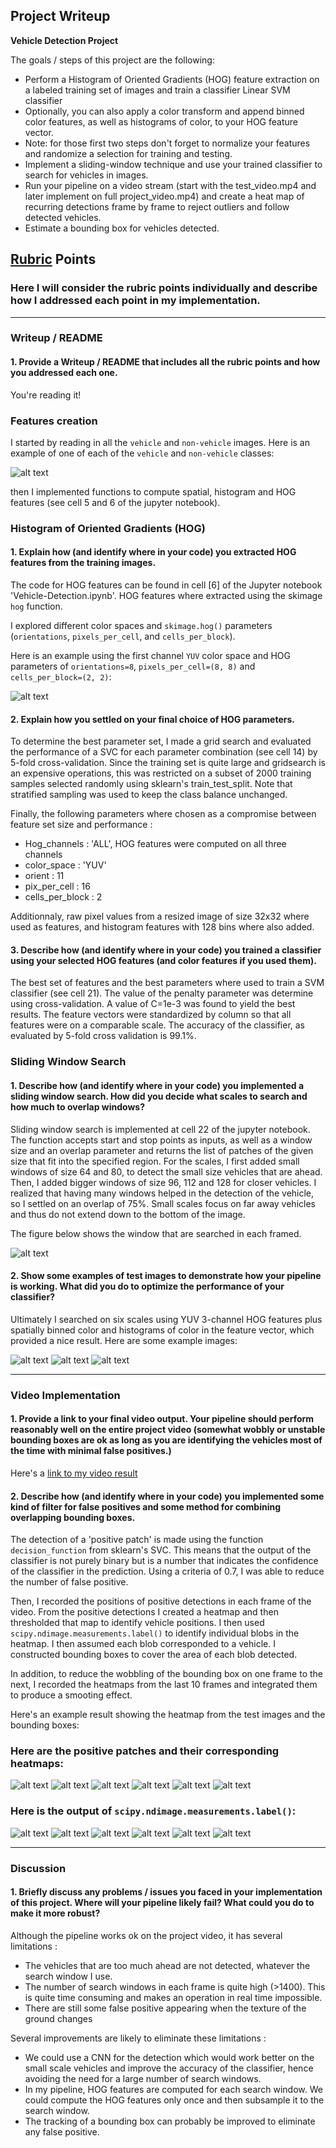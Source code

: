 ## Project Writeup
**Vehicle Detection Project**

The goals / steps of this project are the following:

* Perform a Histogram of Oriented Gradients (HOG) feature extraction on a labeled training set of images and train a classifier Linear SVM classifier
* Optionally, you can also apply a color transform and append binned color features, as well as histograms of color, to your HOG feature vector. 
* Note: for those first two steps don't forget to normalize your features and randomize a selection for training and testing.
* Implement a sliding-window technique and use your trained classifier to search for vehicles in images.
* Run your pipeline on a video stream (start with the test_video.mp4 and later implement on full project_video.mp4) and create a heat map of recurring detections frame by frame to reject outliers and follow detected vehicles.
* Estimate a bounding box for vehicles detected.

[//]: # (Image References)
[image1]: ./Figures/training_image.png
[image2]: ./Figures/hog.png
[image3]: ./Figures/sliding_windows.jpg
[image4]: ./Figures/detection_1.png
[image5]: ./Figures/detection_2.png
[image6]: ./Figures/detection_3.png
[image7]: ./Figures/heatmap_1.png
[image8]: ./Figures/heatmap_2.png
[image9]: ./Figures/heatmap_3.png
[image10]: ./Figures/heatmap_4.png
[image11]: ./Figures/heatmap_5.png
[image12]: ./Figures/heatmap_6.png
[image13]: ./Figures/bbox_1.png
[image14]: ./Figures/bbox_2.png
[image15]: ./Figures/bbox_3.png
[image16]: ./Figures/bbox_4.png
[image17]: ./Figures/bbox_5.png
[image18]: ./Figures/bbox_6.png


## [Rubric](https://review.udacity.com/#!/rubrics/513/view) Points
### Here I will consider the rubric points individually and describe how I addressed each point in my implementation.  

---
### Writeup / README

#### 1. Provide a Writeup / README that includes all the rubric points and how you addressed each one. 

You're reading it!

### Features creation

I started by reading in all the `vehicle` and `non-vehicle` images.  Here is an example of one of each of the `vehicle` and `non-vehicle` classes:

![alt text][image1]

then I implemented functions to compute spatial, histogram and HOG features (see cell 5 and 6 of the jupyter notebook).

### Histogram of Oriented Gradients (HOG) 

#### 1. Explain how (and identify where in your code) you extracted HOG features from the training images.
The code for HOG features can be found in cell [6] of the Jupyter notebook 'Vehicle-Detection.ipynb'. HOG features where extracted using the skimage `hog` function.

I explored different color spaces and `skimage.hog()` parameters (`orientations`, `pixels_per_cell`, and `cells_per_block`).    

Here is an example using the first channel `YUV` color space and HOG parameters of `orientations=8`, `pixels_per_cell=(8, 8)` and `cells_per_block=(2, 2)`:


![alt text][image2]

#### 2. Explain how you settled on your final choice of HOG parameters.

To determine the best parameter set, I made a grid search and evaluated the performance of a SVC for each parameter combination (see cell 14) by 5-fold cross-validation. Since the training set is quite large and gridsearch is an expensive operations, this was restricted on a subset of 2000 training samples selected randomly using sklearn's train_test_split. Note that stratified sampling was used to keep the class balance unchanged.

Finally, the following parameters where chosen as a compromise between feature set size and performance :

- Hog_channels : 'ALL', HOG features were computed on all three channels
- color_space : 'YUV'
- orient : 11
- pix_per_cell : 16
- cells_per_block : 2

Additionnaly, raw pixel values from a resized image of size 32x32 where used as features, and histogram features with 128 bins where also added.

#### 3. Describe how (and identify where in your code) you trained a classifier using your selected HOG features (and color features if you used them).
The best set of features and the best parameters where used to train a SVM classifier (see cell 21). The value of the penalty parameter was determine using cross-validation. A value of C=1e-3 was found to yield the best results. The feature vectors were standardized by column so that all features were on a comparable scale. The accuracy of the classifier, as evaluated by 5-fold cross validation is 99.1%.

### Sliding Window Search

#### 1. Describe how (and identify where in your code) you implemented a sliding window search.  How did you decide what scales to search and how much to overlap windows?

Sliding window search is implemented at cell 22 of the jupyter notebook. The function accepts start and stop points as inputs, as well as a window size and an overlap parameter and returns the list of patches of the given size that fit into the specified region. For the scales, I first added small windows of size 64 and 80, to detect the small size vehicles that are ahead. Then, I added bigger windows of size 96, 112 and 128 for closer vehicles. I realized that having many windows helped in the detection of the vehicle, so I settled on an overlap of 75%. 
Small scales focus on far away vehicles and thus do not extend down to the bottom of the image.

The figure below shows the window that are searched in each framed.

![alt text][image3]


#### 2. Show some examples of test images to demonstrate how your pipeline is working.  What did you do to optimize the performance of your classifier?

Ultimately I searched on six scales using YUV 3-channel HOG features plus spatially binned color and histograms of color in the feature vector, which provided a nice result.  Here are some example images:

![alt text][image4]
![alt text][image5]
![alt text][image6]

---

### Video Implementation

#### 1. Provide a link to your final video output.  Your pipeline should perform reasonably well on the entire project video (somewhat wobbly or unstable bounding boxes are ok as long as you are identifying the vehicles most of the time with minimal false positives.)
Here's a [link to my video result](./output_videos/project_video_vehicle_detection.mp4)


#### 2. Describe how (and identify where in your code) you implemented some kind of filter for false positives and some method for combining overlapping bounding boxes.

The detection of a 'positive patch' is made using the function `decision_function` from sklearn's SVC. This means that the output of the classifier is not purely binary but is a number that indicates the confidence of the classifier in the prediction. Using a criteria of 0.7, I was able to reduce the number of false positive.

Then, I recorded the positions of positive detections in each frame of the video.  From the positive detections I created a heatmap and then thresholded that map to identify vehicle positions.  I then used `scipy.ndimage.measurements.label()` to identify individual blobs in the heatmap.  I then assumed each blob corresponded to a vehicle.  I constructed bounding boxes to cover the area of each blob detected.  

In addition, to reduce the wobbling of the bounding box on one frame to the next, I recorded the heatmaps from the last 10 frames and integrated them to produce a smooting effect.

Here's an example result showing the heatmap from the test images and the bounding boxes:

### Here are the positive patches and their corresponding heatmaps:

![alt text][image7]
![alt text][image8]
![alt text][image9]
![alt text][image10]
![alt text][image11]
![alt text][image12]

### Here is the output of `scipy.ndimage.measurements.label()`:
![alt text][image13]
![alt text][image14]
![alt text][image15]
![alt text][image16]
![alt text][image17]
![alt text][image18]


---

### Discussion

#### 1. Briefly discuss any problems / issues you faced in your implementation of this project.  Where will your pipeline likely fail?  What could you do to make it more robust?

Although the pipeline works ok on the project video, it has several limitations :

- The vehicles that are too much ahead are not detected, whatever the search window I use.
- The number of search windows in each frame is quite high (>1400). This is quite time consuming and makes an operation in real time impossible.
- There are still some false positive appearing when the texture of the ground changes

Several improvements are likely to eliminate these limitations :

- We could use a CNN for the detection which would work better on the small scale vehicles and improve the accuracy of the classifier, hence avoiding the need for a large number of search windows.
- In my pipeline, HOG features are computed for each search window. We could compute the HOG features only once and then subsample it to the search window.
- The tracking of a bounding box can probably be improved to eliminate any false positive.
